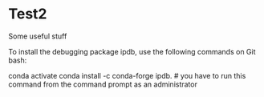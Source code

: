 # Test2

Some useful stuff

To install the debugging package ipdb, use the following commands on Git bash:

conda activate
conda install -c conda-forge ipdb. # you have to run this command from the command prompt as an administrator
 
